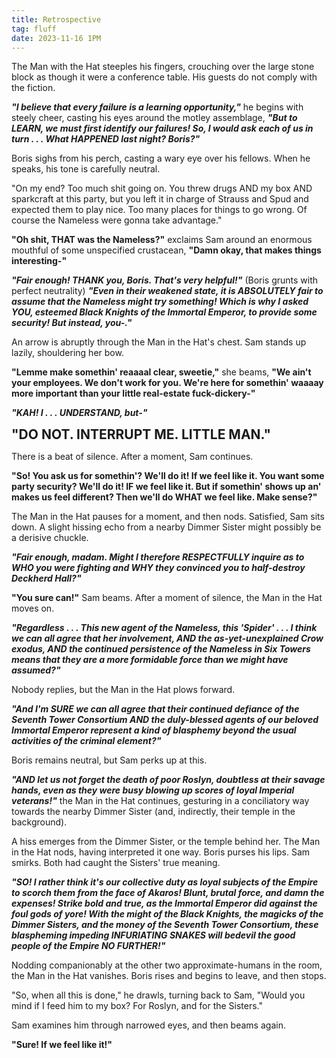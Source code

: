 ```yaml
---
title: Retrospective
tag: fluff
date: 2023-11-16 1PM
---
```


The Man with the Hat steeples his fingers, crouching over the large stone block as though it were a conference table. His guests do not comply with the fiction.

***"I believe that every failure is a learning opportunity,"*** he begins with steely cheer, casting his eyes around the motley assemblage, ***"But to LEARN, we must first identify our failures! So, I would ask each of us in turn . . . What HAPPENED last night? Boris?"***

Boris sighs from his perch, casting a wary eye over his fellows. When he speaks, his tone is carefully neutral.

"On my end? Too much shit going on. You threw drugs AND my box AND sparkcraft at this party, but you left it in charge of Strauss and Spud and expected them to play nice. Too many places for things to go wrong. Of course the Nameless were gonna take advantage."

**"Oh shit, THAT was the Nameless?"** exclaims Sam around an enormous mouthful of some unspecified crustacean, **"Damn okay, that makes things interesting-"**

***"Fair enough! THANK you, Boris. That's very helpful!"*** (Boris grunts with perfect neutrality) ***"Even in their weakened state, it is ABSOLUTELY fair to assume that the Nameless might try something! Which is why I asked YOU, esteemed Black Knights of the Immortal Emperor, to provide some security! But instead, you-."***

An arrow is abruptly through the Man in the Hat's chest. Sam stands up lazily, shouldering her bow.

**"Lemme make somethin' reaaaal clear, sweetie,"** she beams, **"We ain't your employees. We don't work for you. We're here for somethin' waaaay more important than your little real-estate fuck-dickery-"**

***"KAH! I . . . UNDERSTAND, but-"***

<span style="font-size: 1.5em">**"DO NOT. INTERRUPT ME. LITTLE MAN."**</span>

There is a beat of silence. After a moment, Sam continues.

**"So! You ask us for somethin'? We'll do it! If we feel like it. You want some party security? We'll do it! IF we feel like it. But if somethin' shows up an' makes us feel different? Then we'll do WHAT we feel like. Make sense?"**

The Man in the Hat pauses for a moment, and then nods. Satisfied, Sam sits down. A slight hissing echo from a nearby Dimmer Sister might possibly be a derisive chuckle.

***"Fair enough, madam. Might I therefore RESPECTFULLY inquire as to WHO you were fighting and WHY they convinced you to half-destroy Deckherd Hall?"***

**"You sure can!"** Sam beams. After a moment of silence, the Man in the Hat moves on.

***"Regardless . . . This new agent of the Nameless, this 'Spider' . . . I think we can all agree that her involvement, AND the as-yet-unexplained Crow exodus, AND the continued persistence of the Nameless in Six Towers means that they are a more formidable force than we might have assumed?"***

Nobody replies, but the Man in the Hat plows forward.

***"And I'm SURE we can all agree that their continued defiance of the Seventh Tower Consortium AND the duly-blessed agents of our beloved Immortal Emperor represent a kind of blasphemy beyond the usual activities of the criminal element?"***

Boris remains neutral, but Sam perks up at this.

***"AND let us not forget the death of poor Roslyn, doubtless at their savage hands, even as they were busy blowing up scores of loyal Imperial veterans!"*** the Man in the Hat continues, gesturing in a conciliatory way towards the nearby Dimmer Sister (and, indirectly, their temple in the background).

A hiss emerges from the Dimmer Sister, or the temple behind her. The Man in the Hat nods, having interpreted it one way. Boris purses his lips. Sam smirks. Both had caught the Sisters' true meaning. 

***"SO! I rather think it's our collective duty as loyal subjects of the Empire to scorch them from the face of Akaros! Blunt, brutal force, and damn the expenses! Strike bold and true, as the Immortal Emperor did against the foul gods of yore! With the might of the Black Knights, the magicks of the Dimmer Sisters, and the money of the Seventh Tower Consortium, these blaspheming impeding INFURIATING SNAKES will bedevil the good people of the Empire NO FURTHER!"***

Nodding companionably at the other two approximate-humans in the room, the Man in the Hat vanishes. Boris rises and begins to leave, and then stops.

"So, when all this is done," he drawls, turning back to Sam, "Would you mind if I feed him to my box? For Roslyn, and for the Sisters."

Sam examines him through narrowed eyes, and then beams again.

**"Sure! If we feel like it!"**